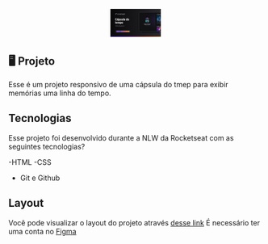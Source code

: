 <p align="center">
  <img src=".github/Thumbnail.png" alt="Demonstração do projeto" width="100"/>
</p>

## 🖥 Projeto
Esse é um projeto responsivo de uma cápsula do tmep para exibir memórias uma linha do tempo.

## Tecnologias
Esse projeto foi desenvolvido durante a NLW da Rocketseat com as seguintes tecnologias?

-HTML
-CSS
- Git e Github

## Layout
Você pode visualizar o layout do projeto através
[desse link]()
É necessário ter uma conta no [Figma](https://www.figma.com)